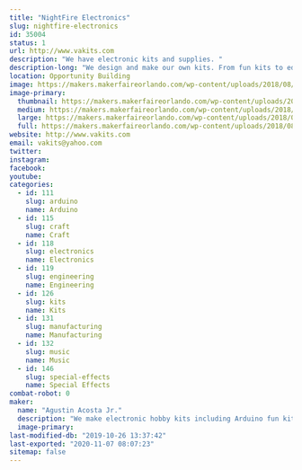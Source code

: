 ```yaml
---
title: "NightFire Electronics"
slug: nightfire-electronics
id: 35004
status: 1
url: http://www.vakits.com
description: "We have electronic kits and supplies. "
description-long: "We design and make our own kits. From fun kits to educational kits to industrial kits. We are a family business located in Ocala, FL."
location: Opportunity Building
image: https://makers.makerfaireorlando.com/wp-content/uploads/2018/08/IMG_E5725-1024x548.jpg
image-primary:
  thumbnail: https://makers.makerfaireorlando.com/wp-content/uploads/2018/08/IMG_E5725-150x150.jpg
  medium: https://makers.makerfaireorlando.com/wp-content/uploads/2018/08/IMG_E5725-300x161.jpg
  large: https://makers.makerfaireorlando.com/wp-content/uploads/2018/08/IMG_E5725-1024x548.jpg
  full: https://makers.makerfaireorlando.com/wp-content/uploads/2018/08/IMG_E5725.jpg
website: http://www.vakits.com
email: vakits@yahoo.com
twitter: 
instagram: 
facebook: 
youtube: 
categories:
  - id: 111
    slug: arduino
    name: Arduino
  - id: 115
    slug: craft
    name: Craft
  - id: 118
    slug: electronics
    name: Electronics
  - id: 119
    slug: engineering
    name: Engineering
  - id: 126
    slug: kits
    name: Kits
  - id: 131
    slug: manufacturing
    name: Manufacturing
  - id: 132
    slug: music
    name: Music
  - id: 146
    slug: special-effects
    name: Special Effects
combat-robot: 0
maker:
  name: "Agustin Acosta Jr."
  description: "We make electronic hobby kits including Arduino fun kits."
  image-primary: 
last-modified-db: "2019-10-26 13:37:42"
last-exported: "2020-11-07 08:07:23"
sitemap: false
---
```

